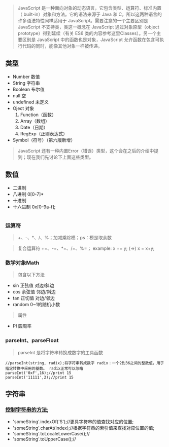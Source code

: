 > JavaScript 是一种面向对象的动态语言，它包含类型、运算符、标准内置（ built-in）对象和方法。它的语法来源于 Java 和 C，所以这两种语言的许多语法特性同样适用于 JavaScript。需要注意的一个主要区别是 JavaScript 不支持类，类这一概念在 JavaScript 通过对象原型（object prototype）得到延续（有关 ES6 类的内容参考这里Classes）。另一个主要区别是 JavaScript 中的函数也是对象，JavaScript 允许函数在包含可执行代码的同时，能像其他对象一样被传递。

## 类型
- Number 数值
- String 字符串
- Boolean 布尔值
- null 空
- undefined 未定义
- Oject 对象
	1. Function（函数）
	2. Array（数组）
	3. Date（日期）
	4. RegExp（正则表达式）
- Symbol（符号）（第六版新增）

> JavaScript 还有一种内置Error（错误）类型，这个会在之后的介绍中提到；现在我们先讨论下上面这些类型。

## 数值
- 二进制 
- 八进制 0[0-7]*
- 十进制
- 十六进制 0x[0-9a-f];
```

```

### 运算符
> +、-、*、/、%；加减乘除模；ps：模是取余数

> 复合运算符 +=、-=、*=、/=、%=； example: x += y; (=>) x = x+y;

### 数学对象Math
> 包含以下方法

- sin 正弦值 对边/斜边
- cos 余弦值 邻边/斜边
- tan 正切值 对边/邻边
- random 0~1的随机小数

> 属性

- PI 圆周率

### parseInt、parseFloat
> parseInt 是将字符串转换成数字的工具函数

```
//parseInt(string, radix);将字符串转成数字 radix：一个2到36之间的整数值，用于指定转换中采用的基数。 radix正常可以忽略
parseInt('0xF',16);//print 15
parseInt('11111',2);//print 15
```

## 字符串
### [控制字符串的方法](https://developer.mozilla.org/zh-CN/docs/Web/JavaScript/Reference/Global_Objects/String#Methods);
- 'someString'.indexOf('S');//更具字符串的值查找对应的位置;
- 'someString'.charAt(index);//根据字符串的索引值来查找对应位置的值;
- 'someString'.toLocaleLowerCase();//
- 'someString'.toUpperCase();//